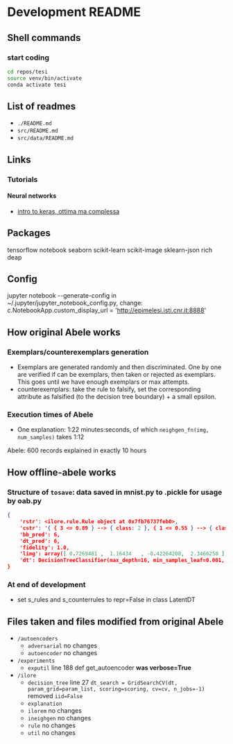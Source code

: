 # Development README

## Shell commands

### start coding

```bash
cd repos/tesi
source venv/bin/activate
conda activate tesi
```

## List of readmes

- `./README.md`
- `src/README.md`
- `src/data/README.md`

## Links

### Tutorials

#### Neural networks

- [intro to keras, ottima ma complessa](https://keras.io/getting_started/intro_to_keras_for_researchers/)

## Packages

tensorflow
notebook
seaborn
scikit-learn
scikit-image
sklearn-json
rich
deap

## Config

jupyter notebook --generate-config
in ~/.jupyter/jupyter_notebook_config.py, change:
    c.NotebookApp.custom_display_url = '<http://epimelesi.isti.cnr.it:8888>'

## How original Abele works

### Exemplars/counterexemplars generation

- Exemplars are generated randomly and then discriminated. One by one are verified if can be exemplars, then taken or rejected as exemplars. This goes until we have enough exemplars or max attempts.
- counterexemplars: take the rule to falsify, set the corresponding attribute as falsified (to the decision tree boundary) + a small epsilon.

### Execution times of Abele

- One explanation: 1:22 minutes:seconds, of which `neighgen_fn(img, num_samples)` takes 1:12

Abele: 600 records explained in exactly 10 hours

## How offline-abele works

### Structure of `tosave`: data saved in mnist.py to .pickle for usage by oab.py

```json
{
    'rstr': <ilore.rule.Rule object at 0x7fb76737feb0>,
    'cstr': '{ { 3 <= 0.89 } --> { class: 2 }, { 1 <= 0.55 } --> { class: 4 }, { 3 <= -0.45 } --> { class: 0 }, { 1 <= -0.62 } --> { class: 4 } }',
    'bb_pred': 6,
    'dt_pred': 6,
    'fidelity': 1.0,
    'limg': array([ 0.7269481 ,  1.16434   , -0.42264208,  2.3466258 ], dtype=float32),
    'dt': DecisionTreeClassifier(max_depth=16, min_samples_leaf=0.001, min_samples_split=0.002)
}
```

### At end of development

- set s_rules and s_counterrules to repr=False in class LatentDT

## Files taken and files modified from original Abele

- `/autoencoders`
  - `adversarial` no changes
  - `autoencoder` no changes
- `/experiments`
  - `exputil` line 188 def get_autoencoder **was verbose=True**
- `/ilore`
  - `decision_tree` line 27 `dt_search = GridSearchCV(dt, param_grid=param_list, scoring=scoring, cv=cv, n_jobs=-1)` removed `iid=False`
  - `explanation`
  - `ilorem` no changes
  - `ineighgen` no changes
  - `rule` no changes
  - `util` no changes
